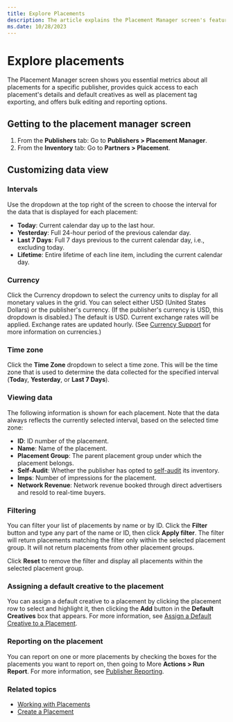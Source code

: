 ```yaml
---
title: Explore Placements
description: The article explains the Placement Manager screen's features, including essential metrics for all placements, quick access to details and default creatives, placement tag exporting, and bulk editing/reporting options.
ms.date: 10/28/2023
---
```


# Explore placements

The Placement Manager screen shows you essential metrics about all placements for a specific publisher, provides quick access to each placement's details and default creatives
as well as placement tag exporting, and offers bulk editing and reporting options.

## Getting to the placement manager screen

1. From the **Publishers** tab: Go to **Publishers >  Placement Manager**.
1. From the **Inventory** tab: Go to **Partners >  Placement**.

## Customizing data view

### Intervals

Use the dropdown at the top right of the screen to choose the interval for the data that is displayed for each placement:

- **Today**: Current calendar day up to the last hour.
- **Yesterday**: Full 24-hour period of the previous calendar day.
- **Last 7 Days**: Full 7 days previous to the current calendar day, i.e., excluding today.
- **Lifetime**: Entire lifetime of each line item, including the current calendar day.

### Currency

Click the Currency dropdown to select the currency units to display for all monetary values in the grid. You can select either USD (United States Dollars) or the publisher's currency. (If the publisher's currency is USD, this dropdown is disabled.) The default is USD. Current exchange rates will be applied. Exchange rates are updated hourly. (See
[Currency Support](currency-support.md) for more information on currencies.)

### Time zone

Click the **Time Zone** dropdown to select a time zone. This will be the time zone that is used to determine the data collected for the specified interval (**Toda**y,
**Yesterday**, or **Last 7 Days**).

### Viewing data

The following information is shown for each placement. Note that the data always reflects the currently selected interval, based on the selected time zone:

- **ID**: ID number of the placement.
- **Name**: Name of the placement.
- **Placement Group**: The parent placement group under which the placement belongs.
- **Self-Audit**: Whether the publisher has opted to [self-audit](auditing-creatives.md) its inventory.
- **Imps**: Number of impressions for the placement.
- **Network Revenue**: Network revenue booked through direct advertisers and resold to real-time buyers.

### Filtering

You can filter your list of placements by name or by ID. Click the **Filter** button and type any part of the name or ID, then click **Apply filter**.
The filter will return placements matching the filter only within the selected placement group. It will not return placements from other placement groups.

Click **Reset** to remove the filter and display all placements within the selected placement group.

### Assigning a default creative to the placement

You can assign a default creative to a placement by clicking the placement row to select and highlight it, then clicking the **Add** button in the **Default Creatives** box that appears. For more information, see [Assign a Default Creative to a Placement](assign-a-default-creative-to-a-placement.md).

### Reporting on the placement

You can report on one or more placements by checking the boxes for the placements you want to report on, then going to More **Actions >  Run Report**. For more information, see
[Publisher Reporting](publisher-reporting.md).

### Related topics

- [Working with Placements](working-with-placements.md)
- [Create a Placement](create-a-placement.md)
